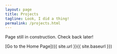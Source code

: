 ```yaml
---
layout: page
title: Projects
tagline: Look, I did a thing!
permalink: /projects.html
---
```


Page still in construction. Check back later!

[Go to the Home Page]({{ site.url }}{{ site.baseurl }})
